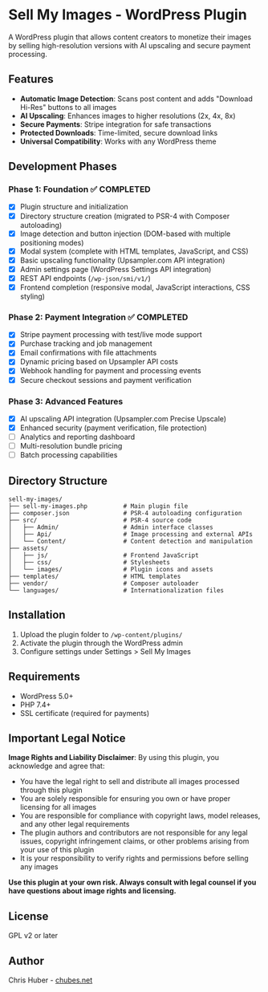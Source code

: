 # Sell My Images - WordPress Plugin

A WordPress plugin that allows content creators to monetize their images by selling high-resolution versions with AI upscaling and secure payment processing.

## Features

- **Automatic Image Detection**: Scans post content and adds "Download Hi-Res" buttons to all images
- **AI Upscaling**: Enhances images to higher resolutions (2x, 4x, 8x)  
- **Secure Payments**: Stripe integration for safe transactions
- **Protected Downloads**: Time-limited, secure download links
- **Universal Compatibility**: Works with any WordPress theme

## Development Phases

### Phase 1: Foundation ✅ **COMPLETED**
- [x] Plugin structure and initialization
- [x] Directory structure creation (migrated to PSR-4 with Composer autoloading)
- [x] Image detection and button injection (DOM-based with multiple positioning modes)
- [x] Modal system (complete with HTML templates, JavaScript, and CSS)
- [x] Basic upscaling functionality (Upsampler.com API integration)
- [x] Admin settings page (WordPress Settings API integration)
- [x] REST API endpoints (`/wp-json/smi/v1/`)
- [x] Frontend completion (responsive modal, JavaScript interactions, CSS styling)

### Phase 2: Payment Integration ✅ **COMPLETED**
- [x] Stripe payment processing with test/live mode support
- [x] Purchase tracking and job management
- [x] Email confirmations with file attachments
- [x] Dynamic pricing based on Upsampler API costs
- [x] Webhook handling for payment and processing events
- [x] Secure checkout sessions and payment verification

### Phase 3: Advanced Features
- [x] AI upscaling API integration (Upsampler.com Precise Upscale)
- [x] Enhanced security (payment verification, file protection)
- [ ] Analytics and reporting dashboard
- [ ] Multi-resolution bundle pricing
- [ ] Batch processing capabilities

## Directory Structure

```
sell-my-images/
├── sell-my-images.php          # Main plugin file
├── composer.json               # PSR-4 autoloading configuration
├── src/                        # PSR-4 source code
│   ├── Admin/                  # Admin interface classes
│   ├── Api/                    # Image processing and external APIs
│   └── Content/                # Content detection and manipulation
├── assets/
│   ├── js/                     # Frontend JavaScript
│   ├── css/                    # Stylesheets
│   └── images/                 # Plugin icons and assets
├── templates/                  # HTML templates
├── vendor/                     # Composer autoloader
└── languages/                  # Internationalization files
```

## Installation

1. Upload the plugin folder to `/wp-content/plugins/`
2. Activate the plugin through the WordPress admin
3. Configure settings under Settings > Sell My Images

## Requirements

- WordPress 5.0+
- PHP 7.4+
- SSL certificate (required for payments)

## Important Legal Notice

**Image Rights and Liability Disclaimer**: By using this plugin, you acknowledge and agree that:

- You have the legal right to sell and distribute all images processed through this plugin
- You are solely responsible for ensuring you own or have proper licensing for all images
- You are responsible for compliance with copyright laws, model releases, and any other legal requirements
- The plugin authors and contributors are not responsible for any legal issues, copyright infringement claims, or other problems arising from your use of this plugin
- It is your responsibility to verify rights and permissions before selling any images

**Use this plugin at your own risk. Always consult with legal counsel if you have questions about image rights and licensing.**

## License

GPL v2 or later

## Author

Chris Huber - [chubes.net](https://chubes.net)